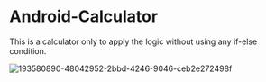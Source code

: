 # Android-Calculator
This is a calculator only to apply the logic without using any if-else condition.

![193580890-48042952-2bbd-4246-9046-ceb2e272498f](https://user-images.githubusercontent.com/929504/193582286-85a9e5e4-bb08-460e-b0bf-3147f8a59d91.png)
